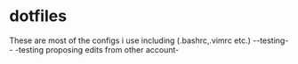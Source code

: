 # dotfiles
These are most of the configs i use including (.bashrc,.vimrc etc.)
--testing--
-testing proposing edits from other account-
